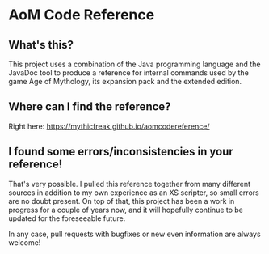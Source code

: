 AoM Code Reference
==================

What's this?
------------
This project uses a combination of the Java programming language and the JavaDoc tool to produce a reference for internal commands used by the game Age of Mythology, its expansion pack and the extended edition.

Where can I find the reference?
-------------------------------
Right here: https://mythicfreak.github.io/aomcodereference/

I found some errors/inconsistencies in your reference!
------------------------------------------------------
That's very possible. I pulled this reference together from many different sources in addition to my own experience as an XS scripter, so small errors are no doubt present. On top of that, this project has been a work in progress for a couple of years now, and it will hopefully continue to be updated for the foreseeable future. 

In any case, pull requests with bugfixes or new even information are always welcome!
